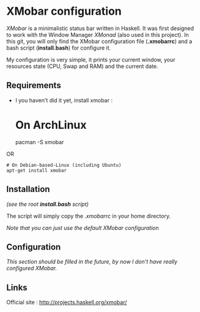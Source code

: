# XMobar configuration

*XMobar* is a minimalistic status bar written in Haskell. It was first designed to work with the Window Manager *XMonad* (also used in this project).
In this git, you will only find the XMobar configuration file (**.xmobarrc**) and a bash script (**install.bash**) for configure it.

My configuration is very simple, it prints your current window, your resources state (CPU, Swap and RAM) and the current date.

## Requirements

+ I you haven't did it yet, install xmobar :


	# On ArchLinux
	pacman -S xmobar

OR

	# On Debian-based-Linux (including Ubuntu)
	apt-get install xmobar

## Installation

*(see the root **install.bash** script)*

The script will simply copy the *.xmobarrc* in your home directory.

*Note that you can just use the default XMobar configuration*

## Configuration

*This section should be filled in the future, by now I don't have really configured XMobar.*

## Links

Official site : http://projects.haskell.org/xmobar/
